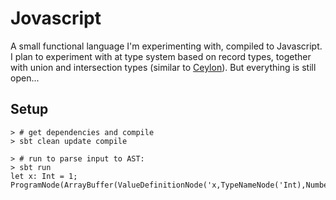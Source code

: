 # Jovascript

A small functional language I'm experimenting with, compiled to Javascript. I plan to experiment with at type system based 
on record types, together with union and intersection types (similar to [Ceylon](http://ceylon-lang.org)). But everything 
is still open...


## Setup

```
> # get dependencies and compile
> sbt clean update compile

> # run to parse input to AST:
> sbt run
let x: Int = 1;
ProgramNode(ArrayBuffer(ValueDefinitionNode('x,TypeNameNode('Int),NumberLiteralNode(1))))
```
